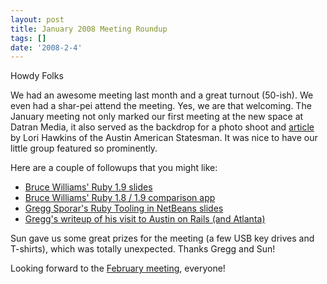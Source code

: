 ```yaml
---
layout: post
title: January 2008 Meeting Roundup
tags: []
date: '2008-2-4'
---
```

Howdy Folks

We had an awesome meeting last month and a great turnout (50-ish). We even had a shar-pei attend the meeting. Yes, we are that welcoming. The January meeting not only marked our first meeting at the new space at Datran Media, it also served as the backdrop for a photo shoot and [article](http://www.statesman.com/business/content/business/stories/technology/01/28/0128ruby.html) by Lori Hawkins of the Austin American Statesman. It was nice to have our little group featured so prominently.

Here are a couple of followups that you might like:

- [Bruce Williams' Ruby 1.9 slides](http://codefluency.com/articles/2008/02/04/ruby-19-presentation/Ruby1.9.pdf)
- [Bruce Williams' Ruby 1.8 / 1.9 comparison app](http://codefluency.com/articles/2008/02/06/ruby-1-9-comparison-app)
- [Gregg Sporar's Ruby Tooling in NetBeans slides](https://github.com/austinonrails/Meetings/raw/master/2008/RubyToolingInNetBeans.pdf)
- [Gregg's writeup of his visit to Austin on Rails (and Atlanta)](http://weblogs.java.net/blog/gsporar/archive/2008/01/more_ruby_tuesd.html)

Sun gave us some great prizes for the meeting (a few USB key drives and T-shirts), which was totally unexpected. Thanks Gregg and Sun!

Looking forward to the [February meeting](/2008/02/04/meeting_tuesday_february_12th_7pm.html), everyone!

